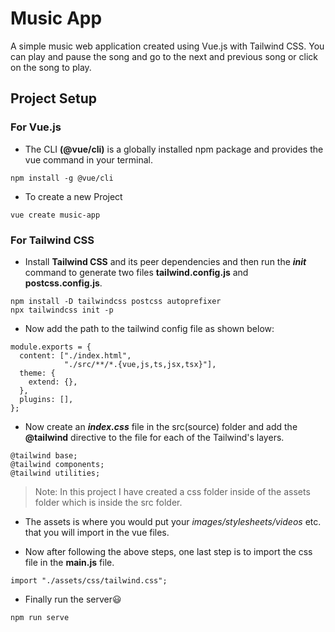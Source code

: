 # Music App

A simple music web application created using Vue.js with Tailwind CSS. You can play and pause the song and go to the next and previous song or click on the song to play.

## Project Setup

### For Vue.js

- The CLI **(@vue/cli)** is a globally installed npm package and provides the vue command in your terminal.

```
npm install -g @vue/cli
```

- To create a new Project

```
vue create music-app
```

### For Tailwind CSS

- Install **Tailwind CSS** and its peer dependencies and then run the **_init_** command to generate two files **tailwind.config.js** and **postcss.config.js**.

```
npm install -D tailwindcss postcss autoprefixer
npx tailwindcss init -p
```

- Now add the path to the tailwind config file as shown below:

```
module.exports = {
  content: ["./index.html",
            "./src/**/*.{vue,js,ts,jsx,tsx}"],
  theme: {
    extend: {},
  },
  plugins: [],
};

```

- Now create an **_index.css_** file in the src(source) folder and add the **@tailwind** directive to the file for each of the Tailwind's layers.

```
@tailwind base;
@tailwind components;
@tailwind utilities;
```

> Note: In this project I have created a css folder inside of the assets folder which is inside the src folder.

- The assets is where you would put your _images/stylesheets/videos_ etc. that you will import in the vue files.

- Now after following the above steps, one last step is to import the css file in the **main.js** file.

```
import "./assets/css/tailwind.css";
```

- Finally run the server😃

```
npm run serve
```
